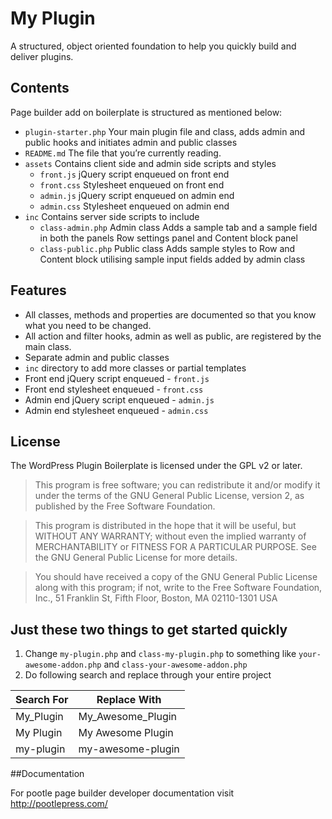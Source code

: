 # My Plugin

A structured, object oriented foundation to help you quickly build and deliver plugins.

## Contents

Page builder add on boilerplate is structured as mentioned below:

* `plugin-starter.php` Your main plugin file and class, adds admin and public hooks and initiates admin and public classes
* `README.md` The file that you’re currently reading.
* `assets` Contains client side and admin side scripts and styles
  * `front.js` jQuery script enqueued on front end
  * `front.css` Stylesheet enqueued on front end
  * `admin.js` jQuery script enqueued on admin end
  * `admin.css` Stylesheet enqueued on admin end
* `inc` Contains server side scripts to include
  * `class-admin.php` Admin class Adds a sample tab and a sample field in both the panels Row settings panel and Content block panel
  * `class-public.php` Public class Adds sample styles to Row and Content block utilising sample input fields added by admin class

## Features

* All classes, methods and properties are documented so that you know what you need to be changed.
* All action and filter hooks, admin as well as public, are registered by the main class.
* Separate admin and public classes
* `inc` directory to add more classes or partial templates
* Front end jQuery script enqueued - `front.js`
* Front end stylesheet enqueued - `front.css`
* Admin end jQuery script enqueued - `admin.js`
* Admin end stylesheet enqueued - `admin.css`

## License

The WordPress Plugin Boilerplate is licensed under the GPL v2 or later.

> This program is free software; you can redistribute it and/or modify it under the terms of the GNU General Public License, version 2, as published by the Free Software Foundation.

> This program is distributed in the hope that it will be useful, but WITHOUT ANY WARRANTY; without even the implied warranty of MERCHANTABILITY or FITNESS FOR A PARTICULAR PURPOSE. See the GNU General Public License for more details.

> You should have received a copy of the GNU General Public License along with this program; if not, write to the Free Software Foundation, Inc., 51 Franklin St, Fifth Floor, Boston, MA 02110-1301 USA

## Just these two things to get started quickly

1. Change `my-plugin.php` and `class-my-plugin.php` to something like `your-awesome-addon.php` and `class-your-awesome-addon.php`
2. Do following search and replace through your entire project

Search For | Replace With
-----------|-------------
My_Plugin | My_Awesome_Plugin
My Plugin | My Awesome Plugin
my-plugin | my-awesome-plugin

##Documentation

For pootle page builder developer documentation visit http://pootlepress.com/
